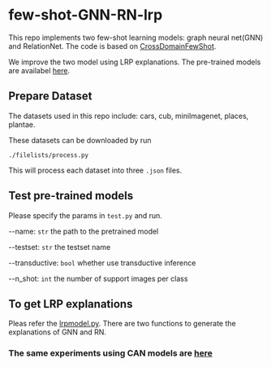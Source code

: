 few-shot-GNN-RN-lrp
================

This repo implements two few-shot learning models: graph neural net(GNN) and RelationNet.
The code is based on [CrossDomainFewShot](https://github.com/hytseng0509/CrossDomainFewShot).

We improve the two model using LRP explanations. The pre-trained models are availabel [here](https://drive.google.com/file/d/1pVLQz7z7njTaeBOxSr_gCyX7otSzEKdQ/view?usp=sharing).

## Prepare Dataset
The datasets used in this repo include: cars, cub, miniImagenet, places, plantae. 

These datasets can be downloaded by run

`./filelists/process.py`

This will process each dataset into three `.json` files.

## Test pre-trained models
Please specify the params in `test.py` and run.

--name: `str` the path to the pretrained model

--testset: `str` the testset name

--transductive: `bool` whether use transductive inference

--n_shot: `int` the number of support images per class

## To get LRP explanations

Pleas refer the  [lrpmodel.py](./methods/lrpmodel.py). There are two functions to generate the explanations of GNN and RN.

### The same experiments using CAN models are [here](https://github.com/SunJiamei/few-shot-CANlrp)